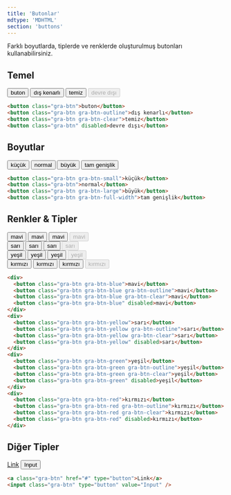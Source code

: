 ```yaml
---
title: 'Butonlar'
mdtype: 'MDHTML'
section: 'buttons'
---
```


Farklı boyutlarda, tiplerde ve renklerde oluşturulmuş butonları kullanabilirsiniz.

## Temel

<div class="gra-doc-s-wrapper">
  <button class="gra-btn">buton</button>
  <button class="gra-btn gra-btn-outline">dış kenarlı</button>
  <button class="gra-btn gra-btn-clear">temiz</button>
  <button class="gra-btn" disabled>devre dışı</button>
</div>

```html
<button class="gra-btn">buton</button>
<button class="gra-btn gra-btn-outline">dış kenarlı</button>
<button class="gra-btn gra-btn-clear">temiz</button>
<button class="gra-btn" disabled>devre dışı</button>
```

## Boyutlar

<div class="gra-doc-s-wrapper">
  <button class="gra-btn gra-btn-small">küçük</button>
  <button class="gra-btn">normal</button>
  <button class="gra-btn gra-btn-large">büyük</button>
  <button class="gra-btn gra-btn-full-width">tam genişlik</button>
</div>

```html
<button class="gra-btn gra-btn-small">küçük</button>
<button class="gra-btn">normal</button>
<button class="gra-btn gra-btn-large">büyük</button>
<button class="gra-btn gra-btn-full-width">tam genişlik</button>
```

## Renkler & Tipler

<div class="gra-doc-s-wrapper">
  <div>
    <button class="gra-btn gra-btn-blue">mavi</button>
    <button class="gra-btn gra-btn-blue gra-btn-outline">mavi</button>
    <button class="gra-btn gra-btn-blue gra-btn-clear">mavi</button>
    <button class="gra-btn gra-btn-blue" disabled>mavi</button>
  </div>
  <div>
    <button class="gra-btn gra-btn-yellow">sarı</button>
    <button class="gra-btn gra-btn-yellow gra-btn-outline">sarı</button>
    <button class="gra-btn gra-btn-yellow gra-btn-clear">sarı</button>
    <button class="gra-btn gra-btn-yellow" disabled>sarı</button>
  </div>
  <div>
    <button class="gra-btn gra-btn-green">yeşil</button>
    <button class="gra-btn gra-btn-green gra-btn-outline">yeşil</button>
    <button class="gra-btn gra-btn-green gra-btn-clear">yeşil</button>
    <button class="gra-btn gra-btn-green" disabled>yeşil</button>
  </div>
  <div>
    <button class="gra-btn gra-btn-red">kırmızı</button>
    <button class="gra-btn gra-btn-red gra-btn-outline">kırmızı</button>
    <button class="gra-btn gra-btn-red gra-btn-clear">kırmızı</button>
    <button class="gra-btn gra-btn-red" disabled>kırmızı</button>
  </div>
</div>

```html
<div>
  <button class="gra-btn gra-btn-blue">mavi</button>
  <button class="gra-btn gra-btn-blue gra-btn-outline">mavi</button>
  <button class="gra-btn gra-btn-blue gra-btn-clear">mavi</button>
  <button class="gra-btn gra-btn-blue" disabled>mavi</button>
</div>
<div>
  <button class="gra-btn gra-btn-yellow">sarı</button>
  <button class="gra-btn gra-btn-yellow gra-btn-outline">sarı</button>
  <button class="gra-btn gra-btn-yellow gra-btn-clear">sarı</button>
  <button class="gra-btn gra-btn-yellow" disabled>sarı</button>
</div>
<div>
  <button class="gra-btn gra-btn-green">yeşil</button>
  <button class="gra-btn gra-btn-green gra-btn-outline">yeşil</button>
  <button class="gra-btn gra-btn-green gra-btn-clear">yeşil</button>
  <button class="gra-btn gra-btn-green" disabled>yeşil</button>
</div>
<div>
  <button class="gra-btn gra-btn-red">kırmızı</button>
  <button class="gra-btn gra-btn-red gra-btn-outline">kırmızı</button>
  <button class="gra-btn gra-btn-red gra-btn-clear">kırmızı</button>
  <button class="gra-btn gra-btn-red" disabled>kırmızı</button>
</div>
```

## Diğer Tipler

<div class="gra-doc-s-wrapper">

[Link](# 'Link Butonu')
<input class="gra-btn" type="button" value="Input" />

</div>

```html
<a class="gra-btn" href="#" type="button">Link</a>
<input class="gra-btn" type="button" value="Input" />
```
